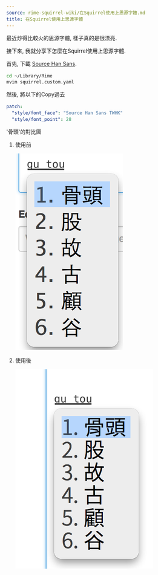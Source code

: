```yaml
---
source: rime-squirrel-wiki/在Squirrel使用上思源字體.md
title: 在Squirrel使用上思源字體
---
```


最近炒得比較火的思源字體, 樣子真的是很漂亮.

接下來, 我就分享下怎麼在Squirrel使用上思源字體.

首先, 下載 [Source Han Sans](http://tcpdiag.dl.sourceforge.net/project/source-han-sans.adobe/SourceHanSansTWHK-1.000.zip).

``` bash
cd ~/Library/Rime
mvim squirrel.custom.yaml
```

然後, 將以下的Copy過去
``` yaml
patch:
  "style/font_face": "Source Han Sans TWHK"
  "style/font_point": 28
```

'骨頭'的對比圖

1. 使用前

    ![使用前](./assets/5491695/19314e1a-1fe3-11e4-9612-71014180f980.png)

2. 使用後

    ![使用後](./assets/5491695/192feda4-1fe3-11e4-8600-8855963be233.png)
